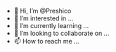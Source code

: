 - 👋 Hi, I’m @Preshico
- 👀 I’m interested in ...
- 🌱 I’m currently learning ...
- 💞️ I’m looking to collaborate on ...
- 📫 How to reach me ...

<!---
Preshico/Preshico is a ✨ special ✨ repository because its `README.md` (this file) appears on your GitHub profile.
You can click the Preview link to take a look at your changes.
--->
